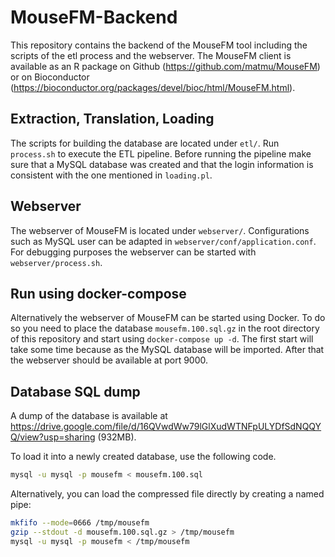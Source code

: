 # MouseFM-Backend
This repository contains the backend of the MouseFM tool including the scripts of the etl process and the webserver. The MouseFM client is available as an R package on Github (https://github.com/matmu/MouseFM) or on Bioconductor (https://bioconductor.org/packages/devel/bioc/html/MouseFM.html).


## Extraction, Translation, Loading
The scripts for building the database are located under `etl/`. Run `process.sh` to execute the ETL pipeline. Before running the pipeline make sure that a MySQL database was created and that the login information is consistent with the one mentioned in `loading.pl`.


## Webserver
The webserver of MouseFM is located under `webserver/`. Configurations such as MySQL user can be adapted in `webserver/conf/application.conf`. For debugging purposes the webserver can be started with `webserver/process.sh`.

## Run using docker-compose
Alternatively the webserver of MouseFM can be started using Docker. To do so you need to place the database `mousefm.100.sql.gz` in the root directory of this repository and start using `docker-compose up -d`. The first start will take some time because as the MySQL database will be imported. After that the webserver should be available at port 9000.

## Database SQL dump
A dump of the database is available at https://drive.google.com/file/d/16QVwdWw79lGlXudWTNFpULYDfSdNQQYQ/view?usp=sharing (932MB).

To load it into a newly created database, use the following code.
```bash
mysql -u mysql -p mousefm < mousefm.100.sql
```

Alternatively, you can load the compressed file directly by creating a named pipe:
```bash
mkfifo --mode=0666 /tmp/mousefm
gzip --stdout -d mousefm.100.sql.gz > /tmp/mousefm
mysql -u mysql -p mousefm < /tmp/mousefm
```
